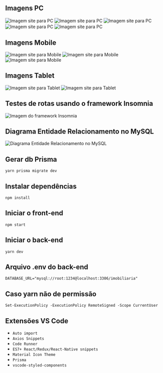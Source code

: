 ## Imagens PC
<img align="center" alt="Imagem site para PC" src="./doc-img-git/full_1.png">
<img align="center" alt="Imagem site para PC" src="./doc-img-git/full_2.png">
<img align="center" alt="Imagem site para PC" src="./doc-img-git/full_3.png">
<img align="center" alt="Imagem site para PC" src="./doc-img-git/full_4.png">
<img align="center" alt="Imagem site para PC" src="./doc-img-git/full_5.png">

## Imagens Mobile
<div>
  <img alt="Imagem site para Mobile" src="./doc-img-git/mobile_1.png">
  <img align="top" alt="Imagem site para Mobile" src="./doc-img-git/mobile_2.png">
  <img align="top" alt="Imagem site para Mobile" src="./doc-img-git/mobile_3.png">
</div>

## Imagens Tablet
<div>
  <img alt="Imagem site para Tablet" src="./doc-img-git/tablet_1.png">
  <img align="top" alt="Imagem site para Tablet" src="./doc-img-git/tablet_2.png">
</div>

## Testes de rotas usando o framework Insomnia
<img align="center" alt="Imagem do framework Insomnia" src="./doc-img-git/test-insomnia.png">

## Diagrama Entidade Relacionamento no MySQL
<img align="center" alt="Diagrama Entidade Relacionamento no MySQL" src="./doc-img-git/entidade-relacionamento.png">

## Gerar db Prisma
```
yarn prisma migrate dev
```

## Instalar dependências
```
npm install
```

## Iniciar o front-end
```
npm start
```

## Iniciar o back-end
```
yarn dev
```

## Arquivo .env do back-end
```
DATABASE_URL="mysql://root:1234@localhost:3306/imobiliaria"
```

## Caso yarn não de permissão
```
Set-ExecutionPolicy -ExecutionPolicy RemoteSigned -Scope CurrentUser
```

## Extensões VS Code
* `Auto import`
* `Axios Snippets`
* `Code Runner`
* `ES7+ React/Redux/React-Native snippets`
* `Material Icon Theme`
* `Prisma`
* `vscode-styled-components`

